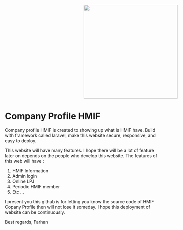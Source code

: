 <html>
    <body>
        <center>
        <img src="https://i.ibb.co/kKwN4wz/logo.png" height="300px" style="margin-left: 50%;">
        </center>
        <h1>Company Profile HMIF</h1>
        <p>Company profile HMIF is created to showing up what is HMIF have. Build with framework called laravel, make this website secure, responsive, and easy to deploy.</p>
        <p>This website will have many features. I hope there will be a lot of feature later on depends on the people who develop this website. The features of this web will have :</p>
        <ol>
            <li>HMIF Information</li> 
            <li>Admin login</li>
            <li>Online LPJ</li>
            <li>Periodic HMIF member</li>
            <li>Etc ...</li>
        </ol>
        <p>I present you this github is for letting you know the source code of HMIF Copany Profile then will not lose it someday. I hope this deployment of website can be continuously.</p>
        <p>Best regards, Farhan</p>
    </body>
   </html>
